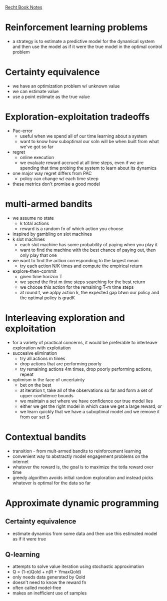 [Recht Book Notes](https://mlstory.org/rl.html)

# Reinforcement learning problems
* a strategy is to estimate a predictive model for the dynamical system and then use the model as if it were the true model in the optimal control problem
# Certainty equivalence
* we have an optimization problem w/ unknown value
* we can estimate value
* use a point estimate as the true value
# Exploration-exploitation tradeoffs
* Pac-error
  * useful when we spend all of our time learning about a system
  * want to know how suboptimal our soln will be when built from what we've got so far
* regret
  * online execution
  * we evaluate reward accrued at all time steps, even if we are spending that time probing the system to learn about its dynamics
* one major way regret differs from PAC
  * policy can change w/ each time steep
* these metrics don't promise a good model
# multi-armed bandits
* we assume no state
  * k total actions
  * reward is a random fn of which action you choose
* inspired by gambling on slot machines
* k slot machines
  * each slot machine has some probability of paying when you play it
  * want to find the machine with the best chance of paying out, then only play that one
* we want to find the action corresponding to the largest mean
  * try each action N/K times and compute the empirical return
* explore-then-commit
  * given time horizon T
  * we spend the first m time steps searching for the best return
  * we choose this action for the remaining T-m time steps
  * at round t, we aplpy action k, the expected gap btwn our policy and the optimal policy is gradK
# Interleaving exploration and exploitation
* for a variety of practical concerns, it would be preferable to interleave exploration with exploitation
* succesive elimination
  * try all actions m times
  * drop actions that are performing poorly
  * try remaining actions 4m times, drop poorly performing actions, repeat
* optimism in the face of uncertainty
  * bet on the best
  * at iteration t, take all of the observations so far and form a set of upper confidence bounds
  * we maintain a set where we have confidence our true model lies
  * either we get the right model in which case we get a large reward, or
  * we learn quickly that we have a suboptimal model and we remove it from our set S
# Contextual bandits
* transition - from mult-armed bandits to reinforcement learning
* convenient way to abstractly model engagement problems on the internet
* whatever the reward is, the goal is to maximize the totla reward over time
* greedy algorithm avoids initial random exploration and instead picks whatever is optimal for the data so far
# Approximate dynamic programming
## Certainty equivalence
* estimate dynamics from some data and then use this estimated model as if it were true
## Q-learning
* attempts to solve value iteration using stochastic approximation
* Q = (1-n)Qold + n(R + YmaxQold)
* only needs data generated by Qold
* doesn't need to know the reward fn
* often called model-free
* makes an inefficient use of samples

